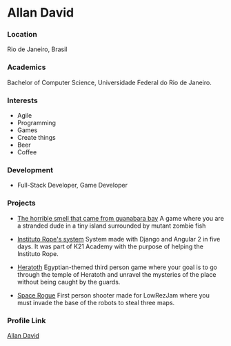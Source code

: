 # Allan David

### Location

Rio de Janeiro, Brasil

### Academics

Bachelor of Computer Science, Universidade Federal do Rio de Janeiro.

### Interests

- Agile
- Programming
- Games
- Create things
- Beer
- Coffee

### Development

- Full-Stack Developer, Game Developer

### Projects

- [The horrible smell that came from guanabara bay](https://gamejolt.com/games/the-horrible-smell-that-came-from-guanabara-bay/80576) A game where you are a stranded dude in a tiny island surrounded by mutant zombie fish

- [Instituto Rope's system](https://github.com/rbosisio/k21-academy-rope) System made with Django and Angular 2 in five days. It was part of K21 Academy with the purpose of helping the Instituto Rope.

- [Heratoth](http://gamejolt.com/games/heratoth/266695) Egyptian-themed third person game where your goal is to go through the temple of Heratoth and unravel the mysteries of the place without being caught by the guards.

- [Space Rogue](https://rottenfish.itch.io/spacerogue) First person shooter made for LowRezJam where you must invade the base of the robots to steal three maps.

### Profile Link

[Allan David](https://github.com/allmonty)
